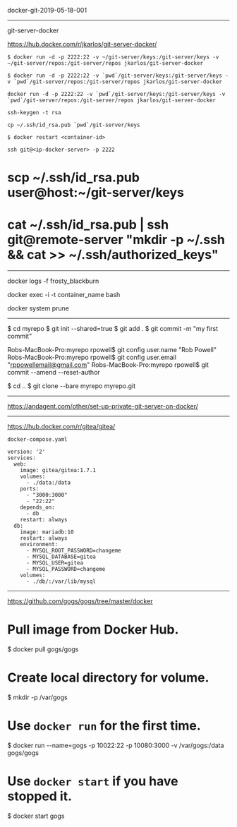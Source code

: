 docker-git-2019-05-18-001

--------------------------------------------------------------------------------

git-server-docker

https://hub.docker.com/r/jkarlos/git-server-docker/


```
$ docker run -d -p 2222:22 -v ~/git-server/keys:/git-server/keys -v ~/git-server/repos:/git-server/repos jkarlos/git-server-docker

$ docker run -d -p 2222:22 -v `pwd`/git-server/keys:/git-server/keys -v `pwd`/git-server/repos:/git-server/repos jkarlos/git-server-docker

docker run -d -p 2222:22 -v `pwd`/git-server/keys:/git-server/keys -v `pwd`/git-server/repos:/git-server/repos jkarlos/git-server-docker

```


```
ssh-keygen -t rsa

cp ~/.ssh/id_rsa.pub `pwd`/git-server/keys
```

```
$ docker restart <container-id>
```

```
ssh git@<ip-docker-server> -p 2222
```

# scp ~/.ssh/id_rsa.pub user@host:~/git-server/keys
# cat ~/.ssh/id_rsa.pub | ssh git@remote-server "mkdir -p ~/.ssh && cat >>  ~/.ssh/authorized_keys"


--------------------------------------------------------------------------------

docker logs -f frosty_blackburn

docker exec -i -t container_name bash

docker system prune

--------------------------------------------------------------------------------

$ cd myrepo
$ git init --shared=true
$ git add .
$ git commit -m "my first commit"

Robs-MacBook-Pro:myrepo rpowell$ git config user.name "Rob Powell"
Robs-MacBook-Pro:myrepo rpowell$ git config user.email "rppowellemail@gmail.com"
Robs-MacBook-Pro:myrepo rpowell$ git commit --amend --reset-author

$ cd ..
$ git clone --bare myrepo myrepo.git

--------------------------------------------------------------------------------

https://andagent.com/other/set-up-private-git-server-on-docker/

--------------------------------------------------------------------------------


https://hub.docker.com/r/gitea/gitea/

`docker-compose.yaml`

```
version: '2'
services:
  web:
    image: gitea/gitea:1.7.1
    volumes:
      - ./data:/data
    ports:
      - "3000:3000"
      - "22:22"
    depends_on:
      - db
    restart: always
  db:
    image: mariadb:10
    restart: always
    environment:
      - MYSQL_ROOT_PASSWORD=changeme
      - MYSQL_DATABASE=gitea
      - MYSQL_USER=gitea
      - MYSQL_PASSWORD=changeme
    volumes:
      - ./db/:/var/lib/mysql
```

--------------------------------------------------------------------------------

https://github.com/gogs/gogs/tree/master/docker


# Pull image from Docker Hub.
$ docker pull gogs/gogs

# Create local directory for volume.
$ mkdir -p /var/gogs

# Use `docker run` for the first time.
$ docker run --name=gogs -p 10022:22 -p 10080:3000 -v /var/gogs:/data gogs/gogs

# Use `docker start` if you have stopped it.
$ docker start gogs

